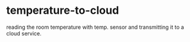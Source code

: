 # temperature-to-cloud
reading the room temperature with temp. sensor and transmitting it to a cloud service.
